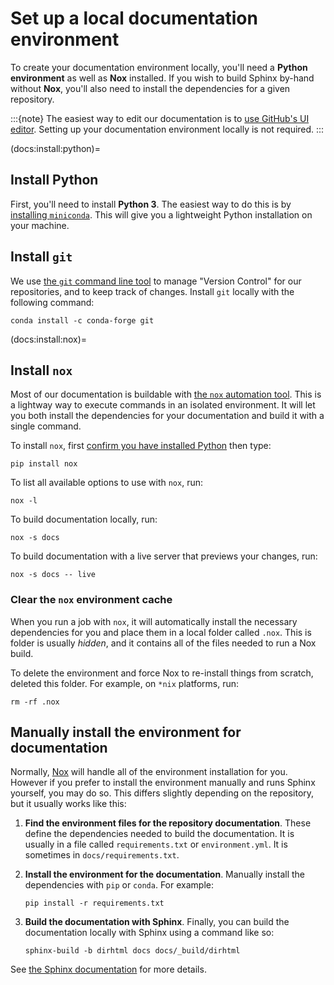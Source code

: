 # Set up a local documentation environment

To create your documentation environment locally, you'll need a **Python environment** as well as **Nox** installed.
If you wish to build Sphinx by-hand without **Nox**, you'll also need to install the dependencies for a given repository.

:::{note}
The easiest way to edit our documentation is to [use GitHub's UI editor](documentation:edit:github).
Setting up your documentation environment locally is not required.
:::

(docs:install:python)=
## Install Python

First, you'll need to install **Python 3**.
The easiest way to do this is by [installing `miniconda`](https://conda.io/projects/conda/en/stable/user-guide/install/index.html).
This will give you a lightweight Python installation on your machine.

## Install `git`

We use [the `git` command line tool](https://git-scm.com/docs/user-manual) to manage "Version Control" for our repositories, and to keep track of changes.
Install `git` locally with the following command:

```shell
conda install -c conda-forge git
```

(docs:install:nox)=
## Install `nox`

Most of our documentation is buildable with [the `nox` automation tool](https://nox.thea.codes/).
This is a lightway way to execute commands in an isolated environment.
It will let you both install the dependencies for your documentation and build it with a single command.

To install `nox`, first [confirm you have installed Python](docs:install:python) then type:

```shell
pip install nox
```

To list all available options to use with `nox`, run:

```shell
nox -l
```

To build documentation locally, run:

```shell
nox -s docs
```

To build documentation with a live server that previews your changes, run:

```shell
nox -s docs -- live
```

### Clear the `nox` environment cache

When you run a job with `nox`, it will automatically install the necessary dependencies for you and place them in a local folder called `.nox`.
This is folder is usually _hidden_, and it contains all of the files needed to run a Nox build.

To delete the environment and force Nox to re-install things from scratch, deleted this folder.
For example, on `*nix` platforms, run:

```shell
rm -rf .nox
```

## Manually install the environment for documentation

Normally, [Nox](docs:install:nox) will handle all of the environment installation for you.
However if you prefer to install the environment manually and runs Sphinx yourself, you may do so.
This differs slightly depending on the repository, but it usually works like this:

1. **Find the environment files for the repository documentation**. These define the dependencies needed to build the documentation. It is usually in a file called `requirements.txt` or `environment.yml`. It is sometimes in `docs/requirements.txt`.
2. **Install the environment for the documentation**. Manually install the dependencies with `pip` or `conda`. For example:

   ```shell
   pip install -r requirements.txt
   ```
3. **Build the documentation with Sphinx**. Finally, you can build the documentation locally with Sphinx using a command like so:

   ```shell
   sphinx-build -b dirhtml docs docs/_build/dirhtml
   ```

See [the Sphinx documentation](https://www.sphinx-doc.org/en/master/) for more details.
